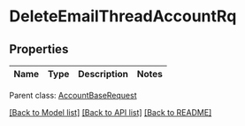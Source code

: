 # DeleteEmailThreadAccountRq

## Properties
Name | Type | Description | Notes
------------ | ------------- | ------------- | -------------

 Parent class: [AccountBaseRequest](AccountBaseRequest.md)

[[Back to Model list]](README.md#documentation-for-models) [[Back to API list]](README.md#documentation-for-api-endpoints) [[Back to README]](README.md)


